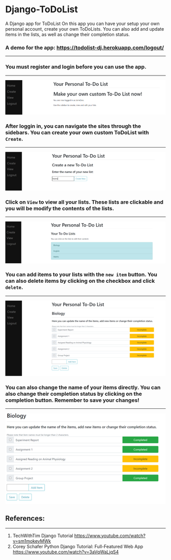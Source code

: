 # Django-ToDoList
A Django app for ToDoList
On this app you can have your setup your own personal account, create your own ToDoLists. You can also add and update items in the lists, as well as change their completion status.


### A demo for the app: <a href="https://todolist-dj.herokuapp.com/logout/"> https://todolist-dj.herokuapp.com/logout/ </a>

----
  
### You must register and login before you can use the app.
---
![Sample Website](https://github.com/RussH-code/Django-ToDoList/blob/main/images/first.PNG)

### After loggin in, you can navigate the sites through the sidebars. You can create your own custom ToDoList with `Create`.
---
![Sample Website](https://github.com/RussH-code/Django-ToDoList/blob/main/images/second.PNG)

### Click on `View` to view all your lists. These lists are clickable and you will be modify the contents of the lists.
---
![Sample Website](https://github.com/RussH-code/Django-ToDoList/blob/main/images/third.PNG)

### You can add items to your lists with the `new item` button. You can also delete items by clicking on the checkbox and click `delete`.
---
![Sample Website](https://github.com/RussH-code/Django-ToDoList/blob/main/images/fourth.PNG)

### You can also change the name of your items directly. You can also change their completion status by clicking on the completion button. Remember to save your changes!
---
![Sample Website](https://github.com/RussH-code/Django-ToDoList/blob/main/images/fifth.PNG)

## References:
----
1. TechWithTim Django Tutorial <a href="https://www.youtube.com/watch?v=sm1mokevMWk">https://www.youtube.com/watch?v=sm1mokevMWk</a>
2. Corey Schafer Python Django Tutorial: Full-Featured Web App <a href="https://www.youtube.com/watch?v=3aVqWaLjqS4">https://www.youtube.com/watch?v=3aVqWaLjqS4</a>
